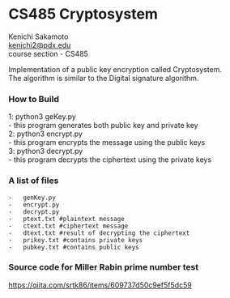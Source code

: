 # CS485 Cryptosystem

Kenichi Sakamoto  
kenichi2@pdx.edu  
course section - CS485  


Implementation of a public key encryption called Cryptosystem.  
The algorithm is similar to the Digital signature algorithm.  

### How to Build 
1: python3 geKey.py  
    -   this program generates both public key and private key  
2: python3 encrypt.py  
    -   this program encrypts the message using the public keys  
3: python3 decrypt.py  
    -   this program decrypts the ciphertext using the private keys  

### A list of files
    -   genKey.py 
    -   encrypt.py
    -   decrypt.py
    -   ptext.txt #plaintext message
    -   ctext.txt #ciphertext message
    -   dtext.txt #result of decrypting the ciphertext
    -   prikey.txt #contains private keys
    -   pubkey.txt #contains public keys

### Source code for Miller Rabin prime number test
https://qiita.com/srtk86/items/609737d50c9ef5f5dc59
